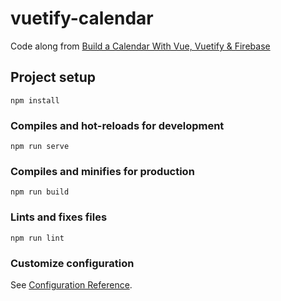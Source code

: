 # vuetify-calendar

Code along from [Build a Calendar With Vue, Vuetify & Firebase]('https://www.youtube.com/watch?v=2NOsjTT1b_k')

## Project setup

```
npm install
```

### Compiles and hot-reloads for development

```
npm run serve
```

### Compiles and minifies for production

```
npm run build
```

### Lints and fixes files

```
npm run lint
```

### Customize configuration

See [Configuration Reference](https://cli.vuejs.org/config/).
